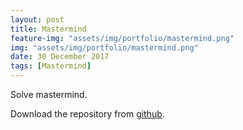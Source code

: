 ```yaml
---
layout: post
title: Mastermind
feature-img: "assets/img/portfolio/mastermind.png"
img: "assets/img/portfolio/mastermind.png"
date: 30 December 2017
tags: [Mastermind]
---
```


Solve mastermind.

Download the repository from [github](https://github.com/ManuelWiese/mastermind).
